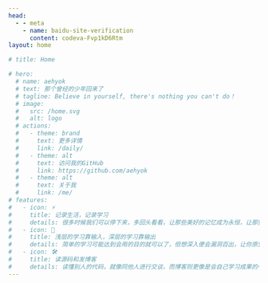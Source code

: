 ```yaml
---
head:
  - - meta
    - name: baidu-site-verification
      content: codeva-Fvp1kD6Rtm
layout: home

# title: Home

# hero:
  # name: aehyok
  # text: 那个曾经的少年回来了
  # tagline: Believe in yourself, there's nothing you can't do！
  # image:
  #   src: /home.svg
  #   alt: logo
  # actions:
  #   - theme: brand
  #     text: 更多详情
  #     link: /daily/
  #   - theme: alt
  #     text: 访问我的GitHub
  #     link: https://github.com/aehyok
  #   - theme: alt
  #     text: 关于我
  #     link: /me/
# features:
#   - icon: ⚡️ 
#     title: 记录生活，记录学习
#     details: 很多时候我们可以停下来，多回头看看，让那些美好的记忆成为永恒，让那些痛苦成为我们的财富
#   - icon: 🖖
#     title: 浅层的学习靠输入，深层的学习靠输出
#     details: 简单的学习可能达到会用的目的就可以了，但想深入便会漏洞百出，让你原型毕露，所以对原理和细节的捕捉要融会贯通，更要进行系统性的学习
#   - icon: 🛠️
#     title: 读源码和发博客
#     details: 读懂别人的代码，就像同他人进行交谈，而博客则更像是会自己学习成果的一种展示，最重要的是取悦自己，而非在意那些
---
```


<script setup lang="ts">
  import Group from "./components/group.vue"
</script>

<Group/>
